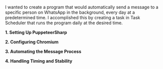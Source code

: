 I wanted to create a program that would automatically send a message to a specific person on WhatsApp in the background, every day at a predetermined time. I accomplished this by creating a task in Task Scheduler that runs the program daily at the desired time.

**1. Setting Up PuppeteerSharp**

**2. Configuring Chromium** 

**3. Automating the Message Process** 

**4. Handling Timing and Stability**
